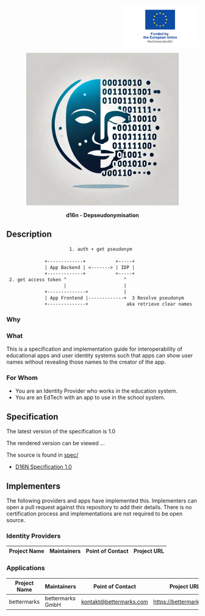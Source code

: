 <p align="right">
  <img src="images/eu_funded.png" alt="EU funded project" width="200" valign="top">
</p>

<p align="center">
  <img src="images/logo-d16n.webp" alt="D16N - Depseudonymisation" width="400">
</p>
<p align="center">
  <b>d16n - Depseudonymisation</b>
</p>

## Description

<!-- TODO replace this with mermaid / PUML -->

```
                       1. auth + get pseudonym

              +-------------+           +-----+
              | App Backend | <-------> | IDP |
              +-------------+           +-----+
 2. get access token ^                     ^
                     |                     |
              +--------------+             |
              | App Frontend |-------------+  3 Resolve pseudonym
              +--------------+              aka retrieve clear names

```
<!--

Thoughts:
- The App Frontend should be separated from the App Backend
- It should be clearly labelled that the clear names don't pass through the
  app.

-->


### Why

<!--

Here I think we want to write about how the GDPR or we in the EdTech industry
place a particulary high value on the data privacy of children.
Children are of particular importance - they have so much to learn!

Why should EdTech's be interested in this specification?
... something about the benefits of implementing specs
... something about lower burden of GDPR compliance

-->


### What

This is a specification and implementation guide for interoperability of
educational apps and user identity systems such that apps can show user
names without revealing those names to the creator of the app.

### For Whom

- You are an Identity Provider who works in the education system.
- You are an EdTech with an app to use in the school system.


## Specification

The latest version of the specification is 1.0

The rendered version can be viewed ... <!-- TODO: link to -->

The source is found in [spec/](spec/)
- [D16N Specification 1.0](spec/d16n-v1_0.adoc)

<!--

Do we want to have the whole specification in this README? or should it be a
separate doc? e.g. it could be a generated html page served on github pages...
🤷

-->

## Implementers

The following providers and apps have implemented this.
Implementers can open a pull request against this repository to add their
details.
There is no certification process and implementations are not required to be
open source.

<!--
TODO: ask bettermarks' existing partners if we/they can add their details here
already.
-->

### Identity Providers

Project Name        | Maintainers       | Point of Contact      | Project URL
------------------- | ----------------- | --------------------- | -----------


### Applications

Project Name    | Maintainers      | Point of Contact           | Project URL
--------------- | ---------------- | -------------------------- | ----------------------------
bettermarks     | bettermarks GmbH | kontakt@bettermarks.com    | https://bettermarks.com/



